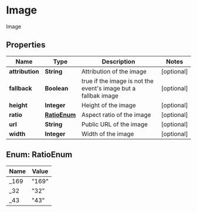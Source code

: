 

# Image

Image

## Properties

| Name | Type | Description | Notes |
|------------ | ------------- | ------------- | -------------|
|**attribution** | **String** | Attribution of the image |  [optional] |
|**fallback** | **Boolean** | true if the image is not the event&#39;s image but a fallbak image |  [optional] |
|**height** | **Integer** | Height of the image |  [optional] |
|**ratio** | [**RatioEnum**](#RatioEnum) | Aspect ratio of the image |  [optional] |
|**url** | **String** | Public URL of the image |  [optional] |
|**width** | **Integer** | Width of the image |  [optional] |



## Enum: RatioEnum

| Name | Value |
|---- | -----|
| _169 | &quot;169&quot; |
| _32 | &quot;32&quot; |
| _43 | &quot;43&quot; |




